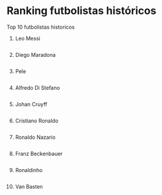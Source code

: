 # Ranking futbolistas históricos
Top 10 futbolistas historicos
1. Leo Messi
<img src="messi.webp" alt="" width="”60”" height="”60”" />

2. Diego Maradona
<img src="maradona.JPG" alt="" width="”60”" height="”60”" />

3. Pele
<img src="pele.jpg" alt="" width="”60”" height="”60”" />

4. Alfredo Di Stefano
<img src="di stefano.jpg" alt="" width="”60”" height="”60”" />

5. Johan Cruyff
<img src="cruyff.webp" alt="" width="”60”" height="”60”" />

6. Cristiano Ronaldo
<img src="cristiano ronaldo.jpg" alt="" width="”60”" height="”60”" />


7. Ronaldo Nazario
<img src="ronaldo nazario.jpg" alt="" width="”60”" height="”60”" />

8. Franz Beckenbauer
<img src="Franz Beckenbauer.jpg" alt="" width="”60”" height="”60”" />

9. Ronaldinho
<img src="ronaldinho.jpg" alt="" width="”60”" height="”60”" />

10. Van Basten
<img src="van basten.avif" alt="" width="”60”" height="”60”" />


